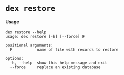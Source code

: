 # `dex restore`

#### Usage

```shell
dex restore --help
usage: dex restore [-h] [--force] F

positional arguments:
  F           name of file with records to restore

options:
  -h, --help  show this help message and exit
  --force     replace an existing database
```
